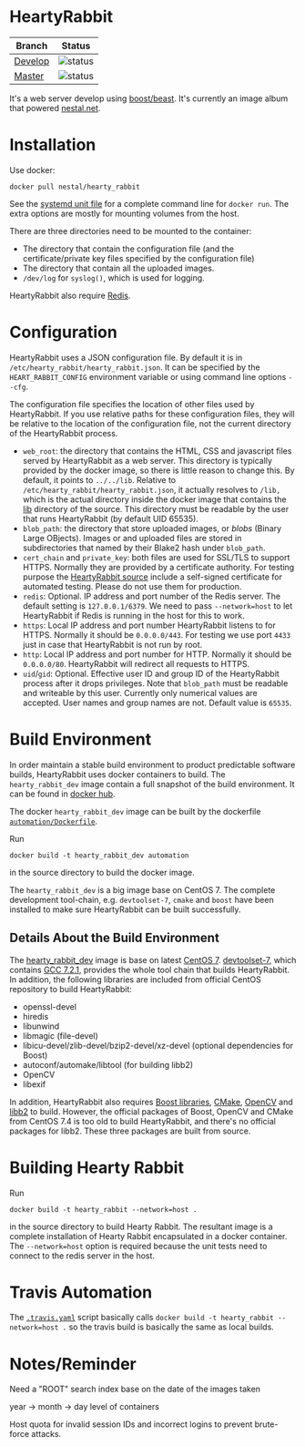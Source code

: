 # HeartyRabbit

Branch  | Status
--------|--------
[Develop](https://github.com/nestal/hearty_rabbit/tree/develop) | ![status](https://travis-ci.org/nestal/hearty_rabbit.svg?branch=develop)
[Master](https://github.com/nestal/hearty_rabbit/tree/master)  | ![status](https://travis-ci.org/nestal/hearty_rabbit.svg?branch=master)

It's a web server develop using [boost/beast](https://github.com/boostorg/beast). It's
currently an image album that powered [nestal.net](https://www.nestal.net).

# Installation

Use docker:

	docker pull nestal/hearty_rabbit

See the [systemd unit file](systemd/hearty_rabbit.service) for
a complete command line for `docker run`. The extra options are mostly for mounting volumes from the host.

There are three directories need to be mounted to the container:

-   The directory that contain the configuration file (and the certificate/private key files specified by the
    configuration file)
-   The directory that contain all the uploaded images.
-   `/dev/log` for `syslog()`, which is used for logging.

HeartyRabbit also require [Redis](https://redis.io/).

# Configuration

HeartyRabbit uses a JSON configuration file. By default it is in `/etc/hearty_rabbit/hearty_rabbit.json`.
It can be specified by the `HEART_RABBIT_CONFIG` environment variable or using command line options `--cfg`.

The configuration file specifies the location of other files used by HeartyRabbit. If you use relative
paths for these configuration files, they will be relative to the location of the configuration file,
not the current directory of the HeartyRabbit process.

-   `web_root`: the directory that contains the HTML, CSS and javascript files served by HeartyRabbit
    as a web server. This directory is typically provided by the docker image, so there is little
    reason to change this. By default, it points to `../../lib`. Relative to
    `/etc/hearty_rabbit/hearty_rabbit.json`, it actually resolves to `/lib,` which is the actual
    directory inside the docker image that contains the [lib](lib) directory of the source.
    This directory must be readable by the user that runs HeartyRabbit (by default UID 65535).
-   `blob_path`: the directory that store uploaded images, or _blobs_ (Binary Large OBjects).
    Images or and uploaded files are stored in subdirectories that named by their Blake2 hash
    under `blob_path`.
-   `cert_chain` and `private_key`: both files are used for SSL/TLS to support HTTPS. Normally
    they are provided by a certificate authority. For testing purpose the
    [HeartyRabbit source](etc/hearty_rabbit) include a self-signed certificate for
    automated testing. Please do not use them for production.
-   `redis`: Optional. IP address and port number of the Redis server. The default setting
	 is `127.0.0.1/6379`. We need to pass `--network=host` to let HeartyRabbit if Redis
	 is running in the host for this to work. 
-   `https`: Local IP address and port number HeartyRabbit listens to for HTTPS.
	 Normally it should be `0.0.0.0/443`. For testing we use port `4433` just in
	 case that HeartyRabbit is not run by root.
-   `http`: Local IP address and port number for HTTP. Normally it should be
	`0.0.0.0/80`. HeartyRabbit will redirect all requests to HTTPS.
-   `uid`/`gid`: Optional. Effective user ID and group ID of the HeartyRabbit
	process after it drops privileges. Note that `blob_path` must be readable
	and writeable by this user. Currently only numerical values are accepted.
	User names and group names are not. Default value is `65535`. 

# Build Environment

In order maintain a stable build environment to product predictable software
builds, HeartyRabbit uses docker containers to build. The `hearty_rabbit_dev` image 
contain a full snapshot of the build environment. It can be found in [docker hub](https://hub.docker.com/r/nestal/hearty_rabbit_dev/).

The docker `hearty_rabbit_dev` image can be built by the dockerfile [`automation/Dockerfile`](automation/Dockerfile).

Run

	docker build -t hearty_rabbit_dev automation
	
in the source directory to build the docker image.

The `hearty_rabbit_dev` is a big image base on CentOS 7. The complete development
tool-chain, e.g. `devtoolset-7`, `cmake` and `boost` have been installed to
make sure HeartyRabbit can be built successfully.

## Details About the Build Environment

The [hearty_rabbit_dev](https://hub.docker.com/r/nestal/hearty_rabbit_dev/)
image is base on latest [CentOS 7](https://hub.docker.com/_/centos/).
[devtoolset-7](https://www.softwarecollections.org/en/scls/rhscl/devtoolset-7/),
which contains [GCC 7.2.1](https://gcc.gnu.org/gcc-7/), provides the whole tool
chain that builds HeartyRabbit. In addition, the following libraries are included
from official CentOS repository to build HeartyRabbit:

- openssl-devel
- hiredis
- libunwind
- libmagic (file-devel)
- libicu-devel/zlib-devel/bzip2-devel/xz-devel (optional dependencies for Boost)
- autoconf/automake/libtool (for building libb2)
- OpenCV
- libexif

In addition, HeartyRabbit also requires [Boost libraries](http://boost.org),
[CMake](https://cmake.org), [OpenCV](https://opencv.org/)
and [libb2](https://github.com/BLAKE2/libb2) to
build. However, the official packages of Boost, OpenCV and CMake from CentOS 7.4 is
too old to build HeartyRabbit, and there's no official packages for libb2.
These three packages are built from source.

# Building Hearty Rabbit

Run

	docker build -t hearty_rabbit --network=host .
	
in the source directory to build Hearty Rabbit. The resultant image is a
complete installation of Hearty Rabbit encapsulated in a docker container.
The `--network=host` option is required because the unit tests need to
connect to the redis server in the host.

# Travis Automation

The [`.travis.yaml`](.travis.yml) script basically calls
`docker build -t hearty_rabbit --network=host .` so the
travis build is basically the same as local builds.

# Notes/Reminder

Need a "ROOT" search index base on the date of the images taken

year -> month -> day level of containers

Host quota for invalid session IDs and incorrect logins to prevent brute-force
attacks.
